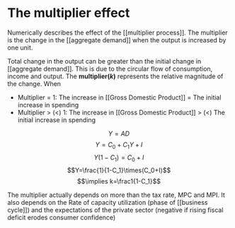 # The multiplier effect
Numerically describes the effect of the [[multiplier process]]. The multiplier is the change in the [[aggregate demand]] when the output is increased by one unit.

Total change in the output can be greater than the initial change in [[aggregate demand]]. This is due to the circular flow of consumption, income and output. The **multiplier($k$)** represents the relative magnitude of the change. When 
- Multiplier = 1: The increase in [[Gross Domestic Product]] = The initial increase in spending 
- Multiplier > (<) 1: The increase in [[Gross Domestic Product]] > (<) The initial increase in spending

$$Y=AD$$
$$Y=C_0+C_1Y+I$$
$$Y(1-C_1)=C_0+I$$
$$Y=\frac{1}{1-C_1}\times(C_0+I)$$
$$\implies k=\frac1{1-C_1}$$

The multiplier actually depends on more than the tax rate, MPC and MPI. It also depends on the Rate of capacity utilization (phase of [[business cycle]]) and the expectations of the private sector (negative if rising fiscal deficit erodes consumer confidence)

